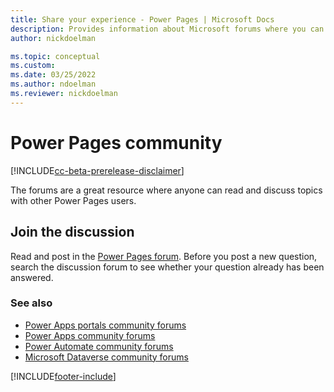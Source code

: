 ```yaml
---
title: Share your experience - Power Pages | Microsoft Docs
description: Provides information about Microsoft forums where you can read and contribute to discussions about Power Pages 
author: nickdoelman

ms.topic: conceptual
ms.custom:
ms.date: 03/25/2022
ms.author: ndoelman
ms.reviewer: nickdoelman
---
```


# Power Pages community

[!INCLUDE[cc-beta-prerelease-disclaimer](../includes/cc-beta-prerelease-disclaimer.md)]

The forums are a great resource where anyone can read and discuss topics with other Power Pages users.

## Join the discussion

Read and post in the [Power Pages forum](https://go.microsoft.com/fwlink/?linkid=2092048). Before you post a new question, search the discussion forum to see whether your question already has been answered.

### See also
- [Power Apps portals community forums](https://powerusers.microsoft.com/t5/Power-Apps-Portals/bd-p/PowerAppsPortals)
- [Power Apps community forums](https://powerusers.microsoft.com/t5/AI-Builder/bd-p/AIBuilder1)
- [Power Automate community forums](https://powerusers.microsoft.com/t5/AI-Builder/bd-p/AIBuilder)
- [Microsoft Dataverse community forums](https://powerusers.microsoft.com/t5/Common-Data-Services/ct-p/PA_CommonDataServices)  


[!INCLUDE[footer-include](../includes/footer-banner.md)]
